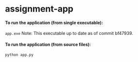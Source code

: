 # assignment-app

#### To run the application (from single executable):
`app.exe`
Note: This executable up to date as of commit bf47939.

#### To run the application (from source files):
`python app.py`
